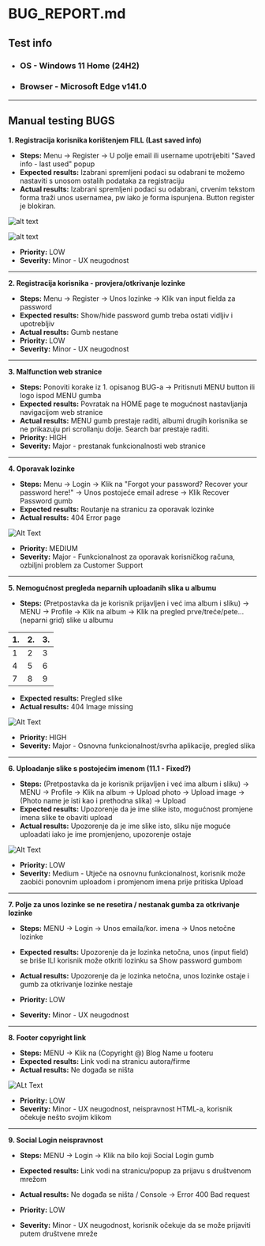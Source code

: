 # BUG_REPORT.md

## Test info

- ### OS - Windows 11 Home (24H2)
- ### Browser - Microsoft Edge v141.0

---

## Manual testing BUGS

**1. Registracija korisnika korištenjem FILL (Last saved info)**

- **Steps:** Menu -> Register -> U polje email ili username upotrijebiti "Saved info - last used" popup
- **Expected results:** Izabrani spremljeni podaci su odabrani te možemo nastaviti s unosom ostalih podataka za registraciju
- **Actual results:** Izabrani spremljeni podaci su odabrani, crvenim tekstom forma traži unos usernamea, pw iako je forma ispunjena. Button register je blokiran.

![alt text](Images/bug1.png)

![alt text](Images/bug1.1.png)

- **Priority:** LOW
- **Severity:** Minor - UX neugodnost

---

**2. Registracija korisnika - provjera/otkrivanje lozinke**

- **Steps:** Menu -> Register -> Unos lozinke -> Klik van input fielda za password
- **Expected results:** Show/hide password gumb treba ostati vidljiv i upotrebljiv
- **Actual results:** Gumb nestane
- **Priority:** LOW
- **Severity:** Minor - UX neugodnost

---

**3. Malfunction web stranice**

- **Steps:** Ponoviti korake iz 1. opisanog BUG-a -> Pritisnuti MENU button ili logo ispod MENU gumba
- **Expected results:** Povratak na HOME page te mogućnost nastavljanja navigacijom web stranice
- **Actual results:** MENU gumb prestaje raditi, albumi drugih korisnika se ne prikazuju pri scrollanju dolje. Search bar prestaje raditi.
- **Priority:** HIGH
- **Severity:** Major - prestanak funkcionalnosti web stranice

---

**4. Oporavak lozinke**

- **Steps:** Menu -> Login -> Klik na "Forgot your password? Recover your password here!" -> Unos postojeće email adrese -> Klik Recover Password gumb
- **Expected results:** Routanje na stranicu za oporavak lozinke
- **Actual results:** 404 Error page

![Alt Text](Images/bug4.png)

- **Priority:** MEDIUM
- **Severity:** Major - Funkcionalnost za oporavak korisničkog računa, ozbiljni problem za Customer Support

---

**5. Nemogućnost pregleda neparnih uploadanih slika u albumu**

- **Steps:** (Pretpostavka da je korisnik prijavljen i već ima album i sliku) -> MENU -> Profile -> Klik na album -> Klik na pregled prve/treće/pete...(neparni grid) slike u albumu

| 1.  | 2.  | 3.  |
| --- | --- | --- |
| 1   | 2   | 3   |
| 4   | 5   | 6   |
| 7   | 8   | 9   |

- **Expected results:** Pregled slike
- **Actual results:** 404 Image missing

![Alt Text](Images/bug5.png)

- **Priority:** HIGH
- **Severity:** Major - Osnovna funkcionalnost/svrha aplikacije, pregled slika

---

**6. Uploadanje slike s postojećim imenom (11.1 - Fixed?)**

- **Steps:** (Pretpostavka da je korisnik prijavljen i već ima album i sliku) -> MENU -> Profile -> Klik na album -> Upload photo -> Upload image -> (Photo name je isti kao i prethodna slika) -> Upload
- **Expected results:** Upozorenje da je ime slike isto, mogućnost promjene imena slike te obaviti upload
- **Actual results:** Upozorenje da je ime slike isto, sliku nije moguće uploadati iako je ime promjenjeno, upozorenje ostaje

![Alt Text](Images/bug6.png)

- **Priority:** LOW
- **Severity:** Medium - Utječe na osnovnu funkcionalnost, korisnik može zaobići ponovnim uploadom i promjenom imena prije pritiska Upload

---

**7. Polje za unos lozinke se ne resetira / nestanak gumba za otkrivanje lozinke**

- **Steps:** MENU -> Login -> Unos emaila/kor. imena -> Unos netočne lozinke
- **Expected results:** Upozorenje da je lozinka netočna, unos (input field) se briše ILI korisnik može otkriti lozinku sa Show password gumbom
- **Actual results:** Upozorenje da je lozinka netočna, unos lozinke ostaje i gumb za otkrivanje lozinke nestaje

- **Priority:** LOW
- **Severity:** Minor - UX neugodnost

---

**8. Footer copyright link**

- **Steps:** MENU -> Klik na (Copyright @) Blog Name u footeru
- **Expected results:** Link vodi na stranicu autora/firme
- **Actual results:** Ne događa se ništa

![ALt Text](Images/bug8.png)

- **Priority:** LOW
- **Severity:** Minor - UX neugodnost, neispravnost HTML-a, korisnik očekuje nešto svojim klikom

---

**9. Social Login neispravnost**

- **Steps:** MENU -> Login -> Klik na bilo koji Social Login gumb
- **Expected results:** Link vodi na stranicu/popup za prijavu s društvenom mrežom
- **Actual results:** Ne događa se ništa / Console -> Error 400 Bad request

- **Priority:** LOW
- **Severity:** Minor - UX neugodnost, korisnik očekuje da se može prijaviti putem društvene mreže
